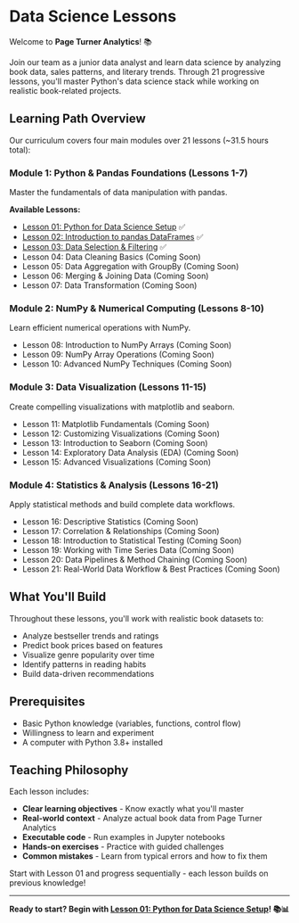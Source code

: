 # Data Science Lessons

Welcome to **Page Turner Analytics**! 📚

Join our team as a junior data analyst and learn data science by analyzing book data, sales patterns, and literary trends. Through 21 progressive lessons, you'll master Python's data science stack while working on realistic book-related projects.

## Learning Path Overview

Our curriculum covers four main modules over 21 lessons (~31.5 hours total):

### Module 1: Python & Pandas Foundations (Lessons 1-7)
Master the fundamentals of data manipulation with pandas.

**Available Lessons:**
- [Lesson 01: Python for Data Science Setup](lesson-01-python-for-data-science-setup.md) ✅
- [Lesson 02: Introduction to pandas DataFrames](lesson-02-introduction-to-pandas-dataframes.md) ✅
- [Lesson 03: Data Selection & Filtering](lesson-03-data-selection-filtering.md) ✅
- Lesson 04: Data Cleaning Basics (Coming Soon)
- Lesson 05: Data Aggregation with GroupBy (Coming Soon)
- Lesson 06: Merging & Joining Data (Coming Soon)
- Lesson 07: Data Transformation (Coming Soon)

### Module 2: NumPy & Numerical Computing (Lessons 8-10)
Learn efficient numerical operations with NumPy.

- Lesson 08: Introduction to NumPy Arrays (Coming Soon)
- Lesson 09: NumPy Array Operations (Coming Soon)
- Lesson 10: Advanced NumPy Techniques (Coming Soon)

### Module 3: Data Visualization (Lessons 11-15)
Create compelling visualizations with matplotlib and seaborn.

- Lesson 11: Matplotlib Fundamentals (Coming Soon)
- Lesson 12: Customizing Visualizations (Coming Soon)
- Lesson 13: Introduction to Seaborn (Coming Soon)
- Lesson 14: Exploratory Data Analysis (EDA) (Coming Soon)
- Lesson 15: Advanced Visualizations (Coming Soon)

### Module 4: Statistics & Analysis (Lessons 16-21)
Apply statistical methods and build complete data workflows.

- Lesson 16: Descriptive Statistics (Coming Soon)
- Lesson 17: Correlation & Relationships (Coming Soon)
- Lesson 18: Introduction to Statistical Testing (Coming Soon)
- Lesson 19: Working with Time Series Data (Coming Soon)
- Lesson 20: Data Pipelines & Method Chaining (Coming Soon)
- Lesson 21: Real-World Data Workflow & Best Practices (Coming Soon)

## What You'll Build

Throughout these lessons, you'll work with realistic book datasets to:
- Analyze bestseller trends and ratings
- Predict book prices based on features
- Visualize genre popularity over time
- Identify patterns in reading habits
- Build data-driven recommendations

## Prerequisites

- Basic Python knowledge (variables, functions, control flow)
- Willingness to learn and experiment
- A computer with Python 3.8+ installed

## Teaching Philosophy

Each lesson includes:
- **Clear learning objectives** - Know exactly what you'll master
- **Real-world context** - Analyze actual book data from Page Turner Analytics
- **Executable code** - Run examples in Jupyter notebooks
- **Hands-on exercises** - Practice with guided challenges
- **Common mistakes** - Learn from typical errors and how to fix them

Start with Lesson 01 and progress sequentially - each lesson builds on previous knowledge!

---

**Ready to start? Begin with [Lesson 01: Python for Data Science Setup](lesson-01-python-for-data-science-setup.md)! 📚📊**
